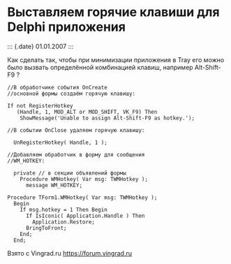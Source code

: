 Выставляем горячие клавиши для Delphi приложения
================================================

::: {.date}
01.01.2007
:::

Как сделать так, чтобы при минимизации приложения в Tray его можно было
вызвать определённой комбинацией клавиш, например Alt-Shift-F9 ?

    //В обработчике события OnCreate
    //основной формы создаём горячую клавишу:
     
    If not RegisterHotkey
       (Handle, 1, MOD_ALT or MOD_SHIFT, VK_F9) Then
        ShowMessage('Unable to assign Alt-Shift-F9 as hotkey.');
     
    //В событии OnClose удаляем горячую клавишу:
     
      UnRegisterHotkey( Handle, 1 );
     
    //Добавляем обработчик в форму для сообщения
    //WM_HOTKEY:
     
      private // в секции объявлений формы
        Procedure WMHotkey( Var msg: TWMHotkey );
          message WM_HOTKEY;
     
    Procedure TForm1.WMHotkey( Var msg: TWMHotkey );
      Begin
        If msg.hotkey = 1 Then Begin
          If IsIconic( Application.Handle ) Then
            Application.Restore;
          BringToFront;
        End;
      End;

Взято с Vingrad.ru <https://forum.vingrad.ru>
